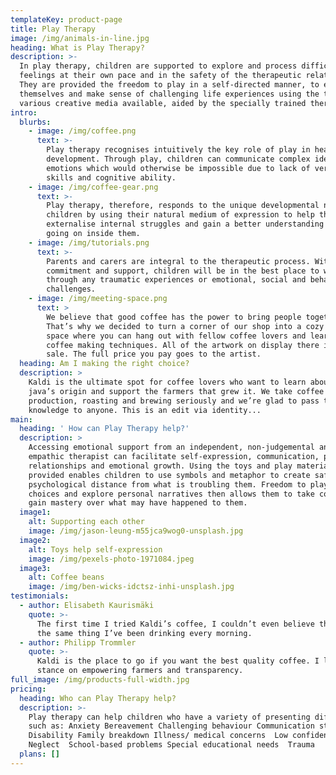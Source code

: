 ```yaml
---
templateKey: product-page
title: Play Therapy
image: /img/animals-in-line.jpg
heading: What is Play Therapy?
description: >-
  In play therapy, children are supported to explore and process difficult
  feelings at their own pace and in the safety of the therapeutic relationship.
  They are provided the freedom to play in a self-directed manner, to express
  themselves and make sense of challenging life experiences using the toys and
  various creative media available, aided by the specially trained therapist.  
intro:
  blurbs:
    - image: /img/coffee.png
      text: >-
        Play therapy recognises intuitively the key role of play in healthy
        development. Through play, children can communicate complex ideas and
        emotions which would otherwise be impossible due to lack of verbal
        skills and cognitive ability. 
    - image: /img/coffee-gear.png
      text: >-
        Play therapy, therefore, responds to the unique developmental needs of
        children by using their natural medium of expression to help them
        externalise internal struggles and gain a better understanding of what’s
        going on inside them.  
    - image: /img/tutorials.png
      text: >-
        Parents and carers are integral to the therapeutic process. With their
        commitment and support, children will be in the best place to work
        through any traumatic experiences or emotional, social and behavioural
        challenges.
    - image: /img/meeting-space.png
      text: >
        We believe that good coffee has the power to bring people together.
        That’s why we decided to turn a corner of our shop into a cozy meeting
        space where you can hang out with fellow coffee lovers and learn about
        coffee making techniques. All of the artwork on display there is for
        sale. The full price you pay goes to the artist.
  heading: Am I making the right choice?
  description: >
    Kaldi is the ultimate spot for coffee lovers who want to learn about their
    java’s origin and support the farmers that grew it. We take coffee
    production, roasting and brewing seriously and we’re glad to pass that
    knowledge to anyone. This is an edit via identity...
main:
  heading: ' How can Play Therapy help?'
  description: >
    Accessing emotional support from an independent, non-judgemental and
    empathic therapist can facilitate self-expression, communication, positive
    relationships and emotional growth. Using the toys and play materials
    provided enables children to use symbols and metaphor to create safe
    psychological distance from what is troubling them. Freedom to play, make
    choices and explore personal narratives then allows them to take control and
    gain mastery over what may have happened to them.
  image1:
    alt: Supporting each other
    image: /img/jason-leung-m55jca9wog0-unsplash.jpg
  image2:
    alt: Toys help self-expression
    image: /img/pexels-photo-1971084.jpeg
  image3:
    alt: Coffee beans
    image: /img/ben-wicks-idctsz-inhi-unsplash.jpg
testimonials:
  - author: Elisabeth Kaurismäki
    quote: >-
      The first time I tried Kaldi’s coffee, I couldn’t even believe that was
      the same thing I’ve been drinking every morning.
  - author: Philipp Trommler
    quote: >-
      Kaldi is the place to go if you want the best quality coffee. I love their
      stance on empowering farmers and transparency.
full_image: /img/products-full-width.jpg
pricing:
  heading: Who can Play Therapy help?
  description: >-
    Play therapy can help children who have a variety of presenting difficulties
    such as: Anxiety Bereavement Challenging behaviour Communication struggles 
    Disability Family breakdown Illness/ medical concerns  Low confidence
    Neglect  School-based problems Special educational needs  Trauma
  plans: []
---
```


